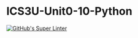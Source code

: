 # ICS3U-Unit0-10-Python

[![GitHub's Super Linter](https://github.com/Michael-Zagon/ICS3U-Unit0-10-Python/workflows/GitHub's%20Super%20Linter/badge.svg)](https://github.com/Michael-Zagon/ICS3U-Unit0-10-Python/actions)

